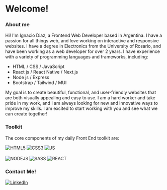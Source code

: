 <h1>Welcome!</h1>

<h3><b>About me</b></h3>

<p>Hi! I'm Ignacio Diaz, a Frontend Web Developer based in Argentina. I have a passion for all things web, and love working on interactive and responsive websites. I have a degree in Electronics from the University of Rosario, and have been working as a web developer for over 2 years. I have experience with a variety of programming languages and frameworks, including:

  <ul>
    <li>HTML / CSS / JavaScript</li>
    <li>React js / React Native / Next.js</li>
    <li>Node js / Express</li>
    <li>Bootstrap / Tailwind / MUI</li>
  </ul>

My goal is to create beautiful, functional, and user-friendly websites that are both visually appealing and easy to use. I am a hard worker and take pride in my work, and I am always looking for new and innovative ways to improve my skills. I am excited to start working with you and see what we can create together! 
</p>

<h3><b>Toolkit</b></h3>

The core components of my daily Front End toolkit are:

<p>
  <img alt="HTML5" src="https://img.shields.io/badge/HTML5-E34F26?style=for-the-badge&logo=html5&logoColor=white" />
  <img alt="CSS3" src="https://img.shields.io/badge/CSS3-1572B6?style=for-the-badge&logo=css3&logoColor=white" />
  <img alt="JS" src="https://img.shields.io/badge/JavaScript-F7DF1E?style=for-the-badge&logo=javascript&logoColor=black" />
  <br/>
  <br/>
  <img alt="NODEJS" src="https://img.shields.io/badge/Node.js-43853D?style=for-the-badge&logo=node.js&logoColor=white" />
  <img alt="SASS" src="https://img.shields.io/badge/Sass-CC6699?style=for-the-badge&logo=sass&logoColor=white" />
  <img alt="REACT" src="https://img.shields.io/badge/React-20232A?style=for-the-badge&logo=react&logoColor=61DAFB" />
  
  <!-- Icons from https://dev.to/envoy_/150-badges-for-github-pnk -->
</p>


<h3><b>Contact Me!</b></h3>
<p>
  <a href="https://www.linkedin.com/in/ignacio-d%C3%ADaz/" target="_blank"><img alt="LinkedIn" src="https://img.shields.io/badge/LinkedIn-0077B5?style=for-the-badge&logo=linkedin&logoColor=white" />
  </a>
</p>
